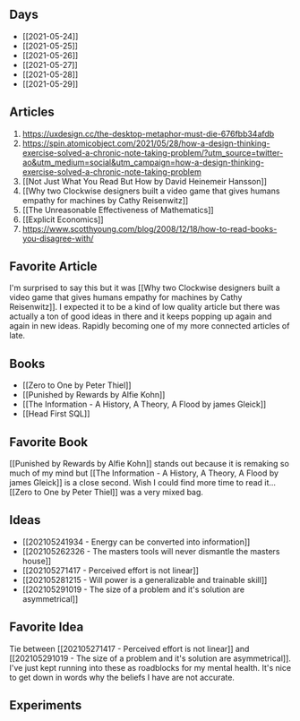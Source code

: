 ## Days
- [[2021-05-24]]
- [[2021-05-25]]
- [[2021-05-26]]
- [[2021-05-27]]
- [[2021-05-28]]
- [[2021-05-29]]

## Articles
1. https://uxdesign.cc/the-desktop-metaphor-must-die-676fbb34afdb
2. https://spin.atomicobject.com/2021/05/28/how-a-design-thinking-exercise-solved-a-chronic-note-taking-problem/?utm_source=twitter-ao&utm_medium=social&utm_campaign=how-a-design-thinking-exercise-solved-a-chronic-note-taking-problem
3. [[Not Just What You Read But How by David Heinemeir Hansson]]
4. [[Why two Clockwise designers built a video game that gives humans empathy for machines by Cathy Reisenwitz]]
5. [[The Unreasonable Effectiveness of Mathematics]]
6. [[Explicit Economics]]
7. https://www.scotthyoung.com/blog/2008/12/18/how-to-read-books-you-disagree-with/

## Favorite Article
I'm surprised to say this but it was [[Why two Clockwise designers built a video game that gives humans empathy for machines by Cathy Reisenwitz]]. I expected it to be a kind of low quality article but there was actually a ton of good ideas in there and it keeps popping up again and again in new ideas. Rapidly becoming one of my more connected articles of late. 

## Books
- [[Zero to One by Peter Thiel]]
- [[Punished by Rewards by Alfie Kohn]]
- [[The Information - A History, A Theory, A Flood by james Gleick]]
- [[Head First SQL]]

## Favorite Book
[[Punished by Rewards by Alfie Kohn]] stands out because it is remaking so much of my mind but [[The Information - A History, A Theory, A Flood by james Gleick]] is a close second. Wish I could find more time to read it... [[Zero to One by Peter Thiel]] was a very mixed bag. 

## Ideas
- [[202105241934 - Energy can be converted into information]]
- [[202105262326 - The masters tools will never dismantle the masters house]]
- [[202105271417 - Perceived effort is not linear]]
- [[202105281215 - Will power is a generalizable and trainable skill]]
- [[202105291019 - The size of a problem and it's solution are asymmetrical]]

## Favorite Idea
Tie between [[202105271417 - Perceived effort is not linear]] and [[202105291019 - The size of a problem and it's solution are asymmetrical]]. I've just kept running into these as roadblocks for my mental health. It's nice to get down in words why the beliefs I have are not accurate. 

## Experiments